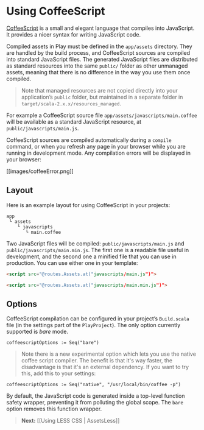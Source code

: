 # Using CoffeeScript

[CoffeeScript](http://jashkenas.github.com/coffee-script/) is a small and elegant language that compiles into JavaScript. It provides a nicer syntax for writing JavaScript code.

Compiled assets in Play must be defined in the `app/assets` directory. They are handled by the build process, and CoffeeScript sources are compiled into standard JavaScript files. The generated JavaScript files are distributed as standard resources into the same `public/` folder as other unmanaged assets, meaning that there is no difference in the way you use them once compiled.

> Note that managed resources are not copied directly into your application’s `public` folder, but maintained in a separate folder in `target/scala-2.x.x/resources_managed`.

For example a CoffeeScript source file `app/assets/javascripts/main.coffee` will be available as a standard JavaScript resource, at `public/javascripts/main.js`.

CoffeeScript sources are compiled automatically during a `compile` command, or when you refresh any page in your browser while you are running in development mode. Any compilation errors will be displayed in your browser:

[[images/coffeeError.png]]

## Layout

Here is an example layout for using CoffeeScript in your projects:

```
app
 └ assets
    └ javascripts
       └ main.coffee   
```

Two JavaScript files will be compiled: `public/javascripts/main.js` and `public/javascripts/main.min.js`. The first one is a readable file useful in development, and the second one a minified file that you can use in production. You can use either one in your template:

```html
<script src="@routes.Assets.at("javascripts/main.js")">
```

```html
<script src="@routes.Assets.at("javascripts/main.min.js")">
```

## Options

CoffeeScript compilation can be configured in your project’s `Build.scala` file (in the settings part of the `PlayProject`). The only option currently supported is *bare* mode.

```
coffeescriptOptions := Seq("bare")
```
> Note there is a new experimental option which lets you use the native coffee script compiler. The benefit is that it's way faster, the disadvantage is that it's an external dependency. If you want to try this, add this to your settings:

```
coffeescriptOptions := Seq("native", "/usr/local/bin/coffee -p")
```


By default, the JavaScript code is generated inside a top-level function safety wrapper, preventing it from polluting the global scope. The `bare` option removes this function wrapper.

> **Next:** [[Using LESS CSS | AssetsLess]]
